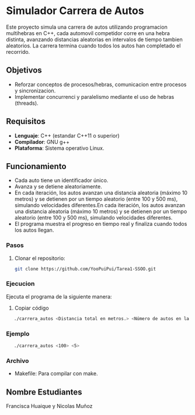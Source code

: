 # Simulador Carrera de Autos

Este proyecto simula una carrera de autos utilizando programacion multihebras en C++,
cada automovil competidor corre en una hebra distinta, avanzando distancias aleatorias en intervalos de tiempo
tambien aleatorios. La carrera termina cuando todos los autos han completado el recorrido.

## Objetivos
- Reforzar conceptos de procesos/hebras, comunicacion entre procesos y sincronizacion.
- Implementar concurrenci y paralelismo mediante el uso de hebras (threads).

## Requisitos
- **Lenguaje**: C++ (estandar C++11 o superior)
- **Compilador**: GNU g++
- **Plataforma**: Sistema operativo Linux.

## Funcionamiento
- Cada auto tiene un identificador único.
- Avanza y se detiene aleatoriamente.
- En cada iteración, los autos avanzan una distancia aleatoria (máximo 10 metros) y se detienen por 
  un tiempo aleatorio (entre 100 y 500 ms), simulando velocidades diferentes.En cada iteración, los autos avanzan una distancia aleatoria (máximo 10 metros) y se detienen por un tiempo aleatorio (entre 100 y 500 ms), simulando velocidades diferentes.
- El programa muestra el progreso en tiempo real y finaliza cuando todos los autos llegan.

### Pasos 

1. Clonar el repositorio:

    ```bash
    git clone https://github.com/YooPuiPui/Tarea1-SSOO.git
    ```
### Ejecucion
Ejecuta el programa de la siguiente manera:


1. Copiar código

 ```bash
    ./carrera_autos <Distancia total en metros.> <Número de autos en la carrera.>
 ```

### Ejemplo
 ```bash
    ./carrera_autos <100> <5>
 ``` 
### Archivo
- Makefile: Para compilar con make.

## Nombre Estudiantes

 Francisca Huaique y Nicolas Muñoz
